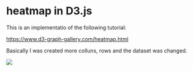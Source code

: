 # heatmap in D3.js #

This is an implementatio of the following tutorial:

https://www.d3-graph-gallery.com/heatmap.html

Basically I was created more colluns, rows and the dataset was changed.

<img src="https://raw.githubusercontent.com/LuisFelipeDutra/heatmap-data/master/preview.png">

